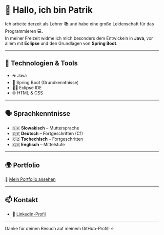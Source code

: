 # 👋 Hallo, ich bin Patrik

Ich arbeite derzeit als Lehrer 📚 und habe eine große Leidenschaft für das Programmieren 💻.  
In meiner Freizeit widme ich mich besonders dem Entwickeln in **Java**, vor allem mit **Eclipse** und den Grundlagen von **Spring Boot**.

---

## 💼 Technologien & Tools

- ☕ Java
- 🌱 Spring Boot (Grundkenntnisse)
- 🧑‍💻 Eclipse IDE
- 🌐 HTML & CSS

---

## 🗣️ Sprachkenntnisse

- 🇸🇰 **Slowakisch** – Muttersprache  
- 🇩🇪 **Deutsch** – Fortgeschritten (C1)  
- 🇨🇿 **Tschechisch** – Fortgeschritten  
- 🇬🇧 **Englisch** – Mittelstufe  

---

## 🌍 Portfolio

🔗 [Mein Portfolio ansehen](https://patodemjan.github.io/PortfolioModern/index.html)

---

## 📫 Kontakt

- 💼 [LinkedIn-Profil](https://www.linkedin.com/in/patrik-demjan-90602429b/)

---

Danke für deinen Besuch auf meinem GitHub-Profil! ⭐  
